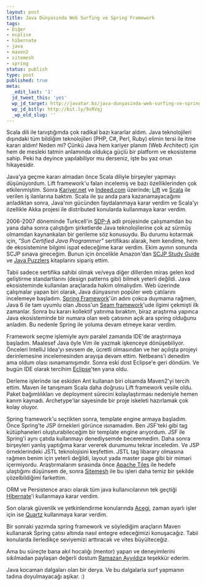 ```yaml
---
layout: post
title: Java Dünyasında Web Surfing ve Spring Framework
tags:
- Diğer
- ecplise
- hibernate
- java
- maven2
- sitemesh
- spring
status: publish
type: post
published: true
meta:
  _edit_last: '1'
  jd_tweet_this: 'yes'
  wp_jd_target: http://javatar.bz/java-dunyasinda-web-surfing-ve-spring-framework/
  wp_jd_bitly: http://bit.ly/9sRVqj
  _wp_old_slug: ''
---
```

Scala dili ile tanıştığımda çok radikal bazı kararlar aldım. Java teknolojileri dışındaki tüm bildiğim teknolojileri (PHP, C#, Perl, Ruby) elimin tersi ile itme kararı aldım! Neden mi? Çünkü Java hem kariyer planım (Web Architect) için hem de mesleki tatmin anlamında oldukça güçlü bir platform ve ekosisteme sahip. Peki ha deyince yapılabiliyor mu derseniz, işte bu yaz onun hikayesidir.

Java'ya geçme kararı almadan önce Scala diliyle birşeyler yapmayı düşünüyordum. Lift framework'u falan incelemiş ve bazı özelliklerinden çok etkilenmiştim. Sonra <a href="http://kariyer.net" target="_blank">Kariyer.net</a> ve <a href="http://indeed.com" target="_blank">Indeed.com</a> üzerinde; <a href="http://liftweb.net/" target="_blank">Lift</a> ve <a href="http://scala-lang.org">Scala</a> ile verilen iş ilanlarına baktım. Scala ile şu anda para kazanamayacağımı anladıktan sonra, Java'nın gücünden faydalanmaya karar verdim ve Scala'yı özellikle Akka projesi ile distributed konularda kullanmaya karar verdim.

2006-2007 döneminde Turkcell'in <a href="http://turkcell-im.com">SDP-A</a> adlı projesinde çalışmamdan bu yana daha sonra çalıştığım şirketlerde Java teknolojilerine çok az sürmüş olmamdan kaynankalan bir gerileme söz konusuydu. Bu durumu kotarmak için, <em>"Sun Certified Java Programmer"</em> sertifikası alarak, hem kendime, hem de ekosistemine bilgimi ispat edeceğime karar verdim. Ekim ayının sonunda SCJP sınava gireceğim. Bunun için öncelikle Amazon'dan <a href="http://www.amazon.co.uk/Certified-Programmer-Study-Guide-CX-310-065/dp/0071591060">SCJP Study Guide</a> ve <a href="http://www.amazon.com/Java-TM-Puzzlers-Pitfalls-ebook/dp/B001U5VJVS/ref=sr_1_1?s=books&amp;ie=UTF8&amp;qid=1281388008&amp;sr=1-1" target="_blank">Java Puzzlers</a> kitaplarını sipariş ettim.

Tabii sadece sertifika sahibi olmak ve/veya diğer dillerden miras gelen kod geliştirme standartlarını (design patterns gibi) bilmek yeterli değildi. Java ekosisteminde kullanılan araçlarada hakim olmalıydım. Web üzerinde çalışmalar yapan biri olarak, Java dünyasının popüler web çatılarını incelemeye başladım. <a href="http://www.springsource.org/">Spring Framework</a>'ün adını çokca duymama rağmen, Java 6 ile tam uyumlu olan Jboss'un <a href="http://seamframework.org/">Seam framework</a>'ude ilgimi çekmişti ilk zamanlar. Sonra bu kararı kollektif yatırıma bıraktım, biraz araştırma yapınca Java ekosisteminde bir numara olan web çatısının açık ara spring olduğunu anladım. Bu nedenle Spring ile yoluma devam etmeye karar verdim.

Framework seçme işlemiyle aynı paralel zamanda IDE'de araştırmaya başladım. Maalesef Java öyle Vim ile yazmak işkenceye dönüşebiliyor. Önceleri IntelliJ Idea'yı sevsem de, ücretli olmasından ve her açılışta projeyi derinlemesine incelemesinden arayışa devam ettim. Netbeans'i denedim ama oldum olası ısınamamışımdır. Sonra eski dost Eclipse'e geri döndüm. Ve bugün IDE olarak tercihim <a href="http://eclipse.org">Eclipse</a>'ten yana oldu.

Derleme işlerinde ise eskiden Ant kullanan biri olsamda Maven2'yi tercih ettim. Maven ile tanışmam Scala daha doğrusu Lift framework vesile oldu. Paket bağımlılıkları ve deployment sürecini kolaylaştırması nedeniyle hemen kanım kaynadı. Archetype'lar sayesinde bir proje iskeleti hazırlamak çok kolay oluyor.

Spring framework'u seçtikten sonra, template engine armaya başladım. Önce Spring'te JSP örnekleri görünce ısınamadım. Ben JSF'teki gibi tag kütüphaneleri oluşturabileceğim bir template engine arıyordum. JSF ile Spring'i aynı çatıda kullanmayı denediysemde beceremedim. Daha sonra birşeyleri yanlış yaptığıma karar vererek durumumu tekrar inceledim. Ve JSP örneklerindeki JSTL teknolojisini keşfettim. JSTL tag libarary olmasına rağmen benim için yeterli değildi, layout yada master page gibi bir mimari içermiyordu. Araştırmalarım sırasında önce <a href="http://tiles.apache.org/">Apache Tiles</a> ile hedefe ulaştığımı düşünsem de, sonra <a href="http://www.opensymphony.com/sitemesh/">Sitemesh</a> ile bu işleri daha temiz bir şekilde çözelbildiğimi farkettim.

ORM ve Persistence aracı olarak tüm java kullanıcılarının tek geçtiği <a href="http://www.hibernate.org">Hibernate</a>'i kullanmaya karar verdim.

Son olarak güvenlik ve yetkinlendirme konularında <a href="http://www.acegisecurity.org">Acegi</a>, zaman ayarlı işler için ise <a href="http://http://www.quartz-scheduler.org/">Quartz</a> kullanmaya karar verdim.

Bir sonraki yazımda spring framework ve söylediğim araçların Maven kullanarak Spring çatısı altında nasıl entegre edeceğimizi konuşacağız. Tabii konularda ilerledikçe seviyemizi arttıracak ve vites büyülteceğiz.

Ama bu süreçte bana akıl hocalığı (mentor) yapan ve deneyimlerini sıkılmadan paylaşan değerli dostum <a href="http://rayyildiz.com">Ramazan Ayyıldız</a>a teşekkür ederim.

Java kocaman dalgaları olan bir derya. Ve bu dalgalarla surf yapmanın tadına doyulmayacağı aşikar. :)
